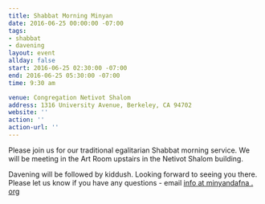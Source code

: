 ```yaml
---
title: Shabbat Morning Minyan
date: 2016-06-25 00:00:00 -07:00
tags:
- shabbat
- davening
layout: event
allday: false
start: 2016-06-25 02:30:00 -07:00
end: 2016-06-25 05:30:00 -07:00
time: 9:30 am

venue: Congregation Netivot Shalom
address: 1316 University Avenue, Berkeley, CA 94702
website: ''
action: ''
action-url: ''
---
```


Please join us for our traditional egalitarian Shabbat morning service. We will be meeting in the Art Room upstairs in the Netivot Shalom building.

Davening will be followed by kiddush. Looking forward to seeing you there. Please let us know if you have any questions - email [info at minyandafna . org](mailto:info@minyandafna.org)